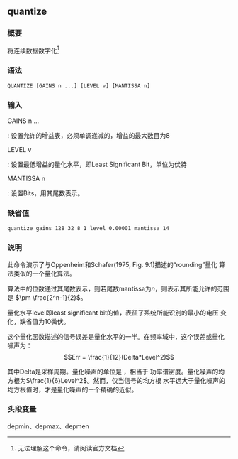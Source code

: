 ## quantize 

### 概要

将连续数据数字化[^1]

### 语法

``` {.bash}
QUANTIZE [GAINS n ...] [LEVEL v] [MANTISSA n]
```

### 输入

GAINS n ...

:   设置允许的增益表，必须单调递减的，增益的最大数目为8

LEVEL v

:   设置最低增益的量化水平，即Least Significant Bit，单位为伏特

MANTISSA n

:   设置Bits，用其尾数表示。

### 缺省值

``` {.bash}
quantize gains 128 32 8 1 level 0.00001 mantissa 14
```

### 说明

此命令演示了与Oppenheim和Schafer(1975, Fig. 9.1)描述的“rounding”量化
算法类似的一个量化算法。

算法中的位数通过其尾数表示，则若尾数mantissa为$n$，则表示其所能允许的范围是
$\pm \frac{2^n-1}{2}$。

量化水平level即least significant bit的值，表征了系统所能识别的最小的电压
变化，缺省值为10微伏。

这个量化函数描述的信号误差是量化水平的一半。在频率域中，这个误差或量化
噪声为： $$Err = \frac{1}{12}(Delta*Level^2)$$

其中Delta是采样周期。量化噪声的单位是 ，相当于
功率谱密度。量化噪声的均方根为$\frac{1}{6}Level^2$。然而，仅当信号的均方根
水平远大于量化噪声的均方根值时，才是量化噪声的一个精确的近似。

### 头段变量

depmin、depmax、depmen

[^1]: 无法理解这个命令，请阅读官方文档
